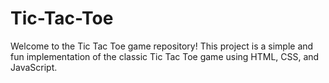 # Tic-Tac-Toe
Welcome to the Tic Tac Toe game repository! This project is a simple and fun implementation of the classic Tic Tac Toe game using HTML, CSS, and JavaScript.
